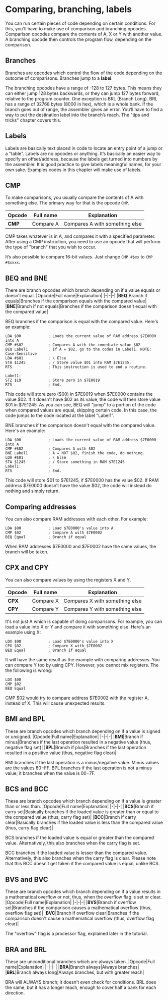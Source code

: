# Comparing, branching, labels

You can run certain pieces of code depending on certain conditions. For this, you'll have to make use of comparison and branching opcodes. Comparison opcodes compare the contents of A, X or Y with another value. A branching opcode then controls the program flow, depending on the comparison.

## Branches
Branches are opcodes which control the flow of the code depending on the outcome of comparisons. Branches jump to a **label**.

The branching opcodes have a range of -128 to 127 bytes. This means they can either jump 128 bytes backwards, or they can jump 127 bytes forward, relative to the program counter. One exception is BRL (Branch Long). BRL has a range of 32768 bytes (8000 in hex), which is a whole bank. If the branch goes out of range, the assembler gives an error. You’ll have to find a way to put the destination label into the branch’s reach. The "tips and tricks" chapter covers this.

## Labels
Labels are basically text placed in code to locate an entry point of a jump or a "table". Labels are no opcodes or anything. It’s basically an easier way to specify an offset/address, because the labels get turned into numbers by the assembler. It is good practice to give labels meaningful names, for your own sake. Examples codes in this chapter will make use of labels.

## CMP
To make comparisons, you usually compare the contents of A with something else. The primary way for that is the opcode `CMP`.

|Opcode|Full name|Explanation|
|-|-|-|
|**CMP**|Compare A|Compares A with something else|

CMP takes whatever is in A, and compares it with a specified parameter. After using a CMP instruction, you need to use an opcode that will perform the type of "branch" that you wish to occur.

It’s also possible to compare 16-bit values. Just change `CMP #$xx` to `CMP #$xxxx`.

## BEQ and BNE
There are branch opcodes which branch depending on if a value equals or doesn't equal.
|Opcode|Full name|Explanation|
|-|-|-|
|**BEQ**|Branch if equals|Branches if the comparison equals with the compared value|
|**BNE**|Branch if not equals|Branches if the comparison doesn't equal with the compared value|

BEQ branches if the comparison is equal with the compared value. Here's an example:

```
LDA $00            ; Loads the current value of RAM address $7E0000 into A
CMP #$02           ; Compares A with the immediate value $02
BEQ Label1         ; If A = $02, go to the codes in Label1. NOTE: Case-Sensitive
LDA #$01           ; \ Else
STA $1245          ; / Store value $01 into RAM $7E1245.
RTS                ; This instruction is used to end a routine.

Label1:           
STZ $19            ; Store zero in $7E0019
RTS                ; End.
```
This code will store zero ($00) in $7E0019 when $7E0000 contains the value $02. If it doesn't have $02 as its value, the code will then store value $01 in $7E1245. As you can see, BEQ will "jump" to a portion of the code when compared values are equal, skipping certain code. In this case, the code jumps to the code located at the label "Label1".

BNE branches if the comparison doesn't equal with the compared value. Here's an example:
```
LDA $00            ; Loads the current value of RAM address $7E0000 into A
CMP #$02           ; Compares A with $02
BNE Label1         ; A = NOT $02, finish the code, do nothing.
LDA #$01           ; \ Else
STA $1245          ; / Store something in RAM $7E1245
Label1:            ;
RTS                ; End.
```
This code will store $01 to $7E1245, if $7E0000 has the value $02. If RAM address $7E0000 doesn’t have the value $02, the code will instead do nothing and simply return.

## Comparing addresses
You can also compare RAM addresses with each other. For example:
```
LDA $00            ; Load $7E0000's value into A
CMP $02            ; Compare A with $7E0002
BEQ Equal          ; Branch if equal
```
When RAM addresses $7E0000 and $7E0002 have the same values, the branch will be taken.

## CPX and CPY
You can also compare values by using the registers X and Y.

|Opcode|Full name|Explanation|
|-|-|-|
|**CPX**|Compare X|Compares X with something else|
|**CPY**|Compare Y|Compares Y with something else|
It's not just A which is capable of doing comparisons. For example, you can load a value into X or Y and compare it with something else. Here's an example using X:

```
LDX $00            ; Load $7E0000's value into X
CPX $02            ; Compare X with $7E0002
BEQ Equal          ; Branch if equal
```
It will have the same result as the example with comparing addresses. You can compare Y too by using CPY. However, you cannot mix registers. The the following is wrong:
```
LDX $00
CMP $02
BEQ Equal
```
CMP $02 would try to compare address $7E0002 with the register A, instead of X. This will cause unexpected results.

## BMI and BPL
These are branch opcodes which branch depending on if a value is signed or unsigned.
|Opcode|Full name|Explanation|
|-|-|-|
|**BMI**|Branch if minus|Branches if the last operation resulted in a negative value (thus, negative flag set)|
|**BPL**|Branch if plus|Branches if the last operation resulted in a positive value (thus, negative flag clear)|

BMI branches if the last operation is a minus/negative value. Minus values are the values $80-$FF. BPL branches if the last operation is not a minus value; it branches when the value is $00-$7F.

## BCS and BCC
These are branch opcodes which branch depending on if a value is greater than or less than.
|Opcode|Full name|Explanation|
|-|-|-|
|**BCS**|Branch if carry set|Basically branches if the loaded value is greater than or equal to the compared value (thus, carry flag set)|
|**BCC**|Branch if carry clear|Basically branches if the loaded value is less than the compared value (thus, carry flag clear)|

BCS branches if the loaded value is equal or greater than the compared value. Alternatively, this also branches when the carry flag is set.

BCC branches if the loaded value is lesser than the compared value. Alternatively, this also branches when the carry flag is clear. Please note that this BCC doesn’t get taken if the compared value is equal, unlike BCS.

## BVS and BVC
These are branch opcodes which branch depending on if a value results in a mathematical overflow or not, thus, when the overflow flag is set or clear.
|Opcode|Full name|Explanation|
|-|-|-|
|**BVS**|Branch if overflow set|Branches if the comparison causes a mathematical overflow (thus, overflow flag set)|
|**BVC**|Branch if overflow clear|Branches if the comparison doesn't cause a mathematical overflow (thus, overflow flag clear)|

The "overflow" flag is a processor flag, explained later in the tutorial.

## BRA and BRL
These are unconditional branches which are always taken.
|Opcode|Full name|Explanation|
|-|-|-|
|**BRA**|Branch always|Always branches|
|**BRL**|Branch always long|Always branches, but with greater reach|

BRA will ALWAYS branch; it doesn’t even check for conditions.
BRL does the same, but it has a longer reach, enough to cover half a bank for each direction.